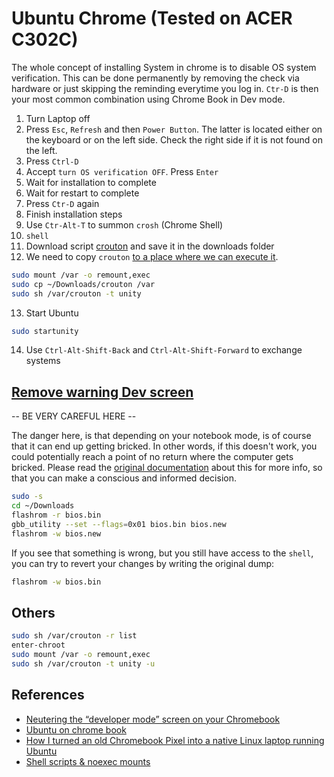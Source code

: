 # Ubuntu Chrome (Tested on ACER C302C)

The whole concept of installing System in chrome is to disable OS system verification.
This can be done permanently by removing the check via hardware or just skipping the reminding everytime you log in. `Ctr-D` is then your most common combination using Chrome Book in Dev mode.

1. Turn Laptop off
2. Press `Esc`, `Refresh` and then `Power Button`. The latter is located either on the keyboard or on the left side. Check the right side if it is not found on the left.
3. Press `Ctrl-D`
4. Accept `turn OS verification OFF`. Press `Enter`
5. Wait for installation to complete
6. Wait for restart to complete
7. Press `Ctr-D` again
8. Finish installation steps
9. Use `Ctr-Alt-T` to summon `crosh` (Chrome Shell)
10. `shell`
11. Download script [crouton](https://goo.gl/fd3zc) and save it in the downloads folder
12. We need to copy `crouton` [to a place where we can execute it](https://chromium.googlesource.com/chromiumos/docs/+/master/security/noexec_shell_scripts.md).

```bash
sudo mount /var -o remount,exec
sudo cp ~/Downloads/crouton /var
sudo sh /var/crouton -t unity
```

13. Start Ubuntu

```bash
sudo startunity
```

14. Use `Ctrl-Alt-Shift-Back` and `Ctrl-Alt-Shift-Forward` to exchange systems

## [Remove warning Dev screen](https://gist.github.com/CoolOppo/183f42eef4e5cab328d7)

-- BE VERY CAREFUL HERE --

The danger here, is that depending on your notebook mode, is of course that it can end up getting bricked.
In other words, if this doesn't work, you could potentially reach a point of no return where the computer gets bricked.
Please read the [original documentation](https://gist.github.com/CoolOppo/183f42eef4e5cab328d7) about this for more info, so that you can make a conscious and informed decision.

```bash
sudo -s
cd ~/Downloads
flashrom -r bios.bin
gbb_utility --set --flags=0x01 bios.bin bios.new
flashrom -w bios.new
```

If you see that something is wrong, but you still have access to the `shell`, you can try to revert your changes by writing the original dump:

```bash
flashrom -w bios.bin
```

## Others

```bash
sudo sh /var/crouton -r list
enter-chroot
sudo mount /var -o remount,exec
sudo sh /var/crouton -t unity -u
```

## References

-   [Neutering the “developer mode” screen on your Chromebook](https://gist.github.com/CoolOppo/183f42eef4e5cab328d7)
-   [Ubuntu on chrome book](https://ubuntu.com/tutorials/install-ubuntu-on-chromebook#1-overview)
-   [How I turned an old Chromebook Pixel into a native Linux laptop running Ubuntu](https://www.aboutchromebooks.com/news/how-to-turn-an-old-chromebook-pixel-into-native-linux-ubuntu-laptop/)
-   [Shell scripts & noexec mounts](https://chromium.googlesource.com/chromiumos/docs/+/master/security/noexec_shell_scripts.md)
